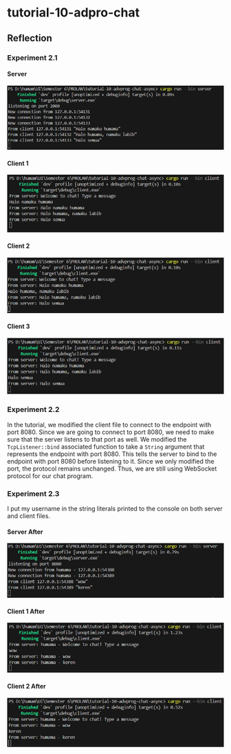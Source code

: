 # tutorial-10-adpro-chat

## Reflection
### Experiment 2.1

#### Server
![server.png](image/server.png)

#### Client 1
![client_1.png](image/client_1.png)

#### Client 2
![client_2.png](image/client_2.png)

#### Client 3
![client_3.png](image/client_3.png)

### Experiment 2.2
In the tutorial, we modified the client file to connect to the endpoint with port 8080. Since we are going to connect to port 8080, we need to make sure that the server listens to that port as well. We modified the `TcpListener::bind` associated function to take a `String` argument that represents the endpoint with port 8080. This tells the server to bind to the endpoint with port 8080 before listening to it. Since we only modified the port, the protocol remains unchanged. Thus, we are still using WebSocket protocol for our chat program.

### Experiment 2.3
I put my username in the string literals printed to the console on both server and client files.

#### Server After
![server_after.png](image/server_after.png)

#### Client 1 After
![client_1_after.png](image/client_1_after.png)

#### Client 2 After
![client_2_after.png](image/client_2_after.png)